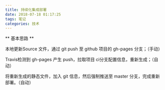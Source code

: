 ```yaml
---
title: 持续化集成部署
date: 2018-07-18 01:17:25
tags: 笔记
categories: 技术
---
```

** 基本思路 **

本地更新Source 文件，通过 git push 至 github 项目的 gh-pages 分支；（手动）

Travis检测到 gh-pages 产生 push，拉取项目 ci分支配置信息，重新生成；（自动）

将重新生成的静态文件，加入 git 信息，然后强制推送至 master 分支，完成重新部署。（自动）

